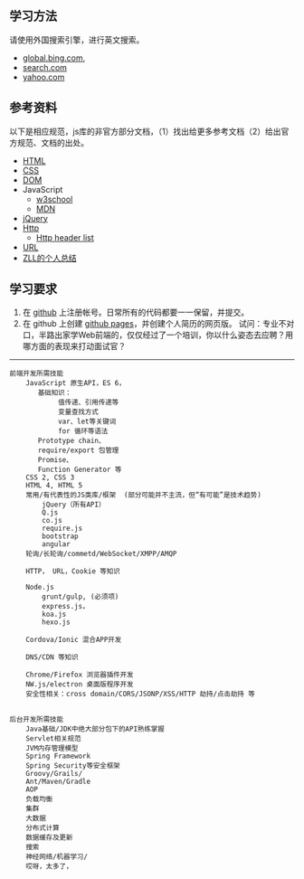 
## 学习方法
请使用外国搜索引擎，进行英文搜索。

* [global.bing.com](http://global.bing.com/?FORM=HPCNEN&setmkt=en-us&setlang=en-us), 
* [search.com](http://search.com)
* [yahoo.com](http://yahoo.com)

## 参考资料
以下是相应规范，js库的非官方部分文档，（1）找出给更多参考文档（2）给出官方规范、文档的出处。


* [HTML](http://www.w3school.com.cn/html/)
* [CSS](http://www.w3school.com.cn/js/index.asp)
* [DOM](http://www.w3school.com.cn/htmldom/index.asp)
* JavaScript
    * [w3school](http://www.w3school.com.cn/js/index.asp)
    * [MDN](https://developer.mozilla.org/en-US/docs/Web/JavaScript?redirectlocale=en-US&redirectslug=JavaScript)
* [jQuery](http://www.w3school.com.cn/jquery/index.asp)
* [Http](http://www.runoob.com/http/http-tutorial.html)
    * [Http header list](https://en.wikipedia.org/wiki/List_of_HTTP_header_fields)
* [URL](https://en.wikipedia.org/wiki/Uniform_Resource_Locator)
* [ZLL的个人总结](http://git.oschina.net/btpka3/btpka3/wikis/home)

## 学习要求
1. 在 [github](http://github.com) 上注册帐号。日常所有的代码都要一一保留，并提交。
2. 在 github 上创建 [github pages](https://pages.github.com/)，并创建个人简历的网页版。
试问：专业不对口，半路出家学Web前端的，仅仅经过了一个培训，你以什么姿态去应聘？用哪方面的表现来打动面试官？



---------------

```
前端开发所需技能
    JavaScript 原生API，ES 6，
       基础知识：
            值传递、引用传递等 
            变量查找方式
            var、let等关键词
            for 循环等语法
       Prototype chain、 
       require/export 包管理
       Promise、 
       Function Generator 等
    CSS 2, CSS 3
    HTML 4, HTML 5
    常用/有代表性的JS类库/框架  (部分可能并不主流，但“有可能”是技术趋势)
        jQuery（所有API）
        Q.js
        co.js
        require.js
        bootstrap
        angular
    轮询/长轮询/commetd/WebSocket/XMPP/AMQP

    HTTP， URL，Cookie 等知识

    Node.js
        grunt/gulp, (必须项)
        express.js， 
        koa.js 
        hexo.js

    Cordova/Ionic 混合APP开发

    DNS/CDN 等知识

    Chrome/Firefox 浏览器插件开发
    NW.js/electron 桌面版程序开发
    安全性相关：cross domain/CORS/JSONP/XSS/HTTP 劫持/点击劫持 等


后台开发所需技能
    Java基础/JDK中绝大部分包下的API熟练掌握
    Servlet相关规范
    JVM内存管理模型
    Spring Framework
    Spring Security等安全框架
    Groovy/Grails/
    Ant/Maven/Gradle
    AOP
    负载均衡
    集群
    大数据
    分布式计算
    数据缓存及更新
    搜索
    神经网络/机器学习/
    哎呀，太多了，

```

